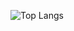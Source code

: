 ![Top Langs](https://github-readme-stats.vercel.app/api/top-langs/?username=eliasmurcray&langs_count=10)
